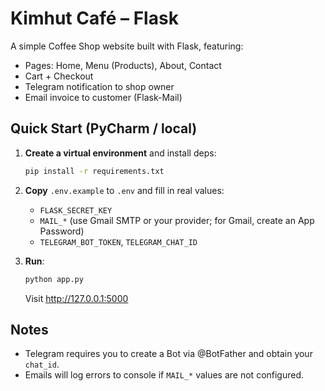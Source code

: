# Kimhut Café – Flask

A simple Coffee Shop website built with Flask, featuring:
- Pages: Home, Menu (Products), About, Contact
- Cart + Checkout
- Telegram notification to shop owner
- Email invoice to customer (Flask-Mail)

## Quick Start (PyCharm / local)

1. **Create a virtual environment** and install deps:
   ```bash
   pip install -r requirements.txt
   ```

2. **Copy** `.env.example` to `.env` and fill in real values:
   - `FLASK_SECRET_KEY`
   - `MAIL_*` (use Gmail SMTP or your provider; for Gmail, create an App Password)
   - `TELEGRAM_BOT_TOKEN`, `TELEGRAM_CHAT_ID`

3. **Run**:
   ```bash
   python app.py
   ```
   Visit http://127.0.0.1:5000

## Notes
- Telegram requires you to create a Bot via @BotFather and obtain your `chat_id`.
- Emails will log errors to console if `MAIL_*` values are not configured.